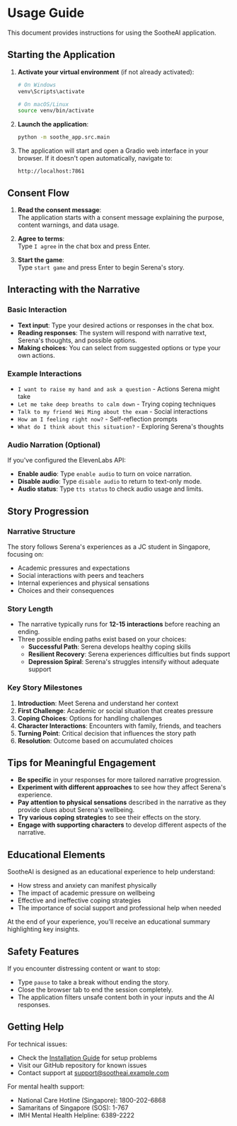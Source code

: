 # Usage Guide

This document provides instructions for using the SootheAI application.

## Starting the Application

1. **Activate your virtual environment** (if not already activated):
   ```bash
   # On Windows
   venv\Scripts\activate
   
   # On macOS/Linux
   source venv/bin/activate
   ```

2. **Launch the application**:
   ```bash
   python -m soothe_app.src.main
   ```

3. The application will start and open a Gradio web interface in your browser. If it doesn't open automatically, navigate to:
   ```
   http://localhost:7861
   ```

## Consent Flow

1. **Read the consent message**:  
   The application starts with a consent message explaining the purpose, content warnings, and data usage.

2. **Agree to terms**:  
   Type `I agree` in the chat box and press Enter.

3. **Start the game**:  
   Type `start game` and press Enter to begin Serena's story.

## Interacting with the Narrative

### Basic Interaction

- **Text input**: Type your desired actions or responses in the chat box.
- **Reading responses**: The system will respond with narrative text, Serena's thoughts, and possible options.
- **Making choices**: You can select from suggested options or type your own actions.

### Example Interactions

- `I want to raise my hand and ask a question` - Actions Serena might take
- `Let me take deep breaths to calm down` - Trying coping techniques
- `Talk to my friend Wei Ming about the exam` - Social interactions
- `How am I feeling right now?` - Self-reflection prompts
- `What do I think about this situation?` - Exploring Serena's thoughts

### Audio Narration (Optional)

If you've configured the ElevenLabs API:

- **Enable audio**: Type `enable audio` to turn on voice narration.
- **Disable audio**: Type `disable audio` to return to text-only mode.
- **Audio status**: Type `tts status` to check audio usage and limits.

## Story Progression

### Narrative Structure

The story follows Serena's experiences as a JC student in Singapore, focusing on:
- Academic pressures and expectations
- Social interactions with peers and teachers
- Internal experiences and physical sensations
- Choices and their consequences

### Story Length

- The narrative typically runs for **12-15 interactions** before reaching an ending.
- Three possible ending paths exist based on your choices:
  - **Successful Path**: Serena develops healthy coping skills
  - **Resilient Recovery**: Serena experiences difficulties but finds support
  - **Depression Spiral**: Serena's struggles intensify without adequate support

### Key Story Milestones

1. **Introduction**: Meet Serena and understand her context
2. **First Challenge**: Academic or social situation that creates pressure
3. **Coping Choices**: Options for handling challenges
4. **Character Interactions**: Encounters with family, friends, and teachers
5. **Turning Point**: Critical decision that influences the story path
6. **Resolution**: Outcome based on accumulated choices

## Tips for Meaningful Engagement

- **Be specific** in your responses for more tailored narrative progression.
- **Experiment with different approaches** to see how they affect Serena's experience.
- **Pay attention to physical sensations** described in the narrative as they provide clues about Serena's wellbeing.
- **Try various coping strategies** to see their effects on the story.
- **Engage with supporting characters** to develop different aspects of the narrative.

## Educational Elements

SootheAI is designed as an educational experience to help understand:
- How stress and anxiety can manifest physically
- The impact of academic pressure on wellbeing
- Effective and ineffective coping strategies
- The importance of social support and professional help when needed

At the end of your experience, you'll receive an educational summary highlighting key insights.

## Safety Features

If you encounter distressing content or want to stop:
- Type `pause` to take a break without ending the story.
- Close the browser tab to end the session completely.
- The application filters unsafe content both in your inputs and the AI responses.

## Getting Help

For technical issues:
- Check the [Installation Guide](installation.md) for setup problems
- Visit our GitHub repository for known issues
- Contact support at support@sootheai.example.com

For mental health support:
- National Care Hotline (Singapore): 1800-202-6868
- Samaritans of Singapore (SOS): 1-767
- IMH Mental Health Helpline: 6389-2222
